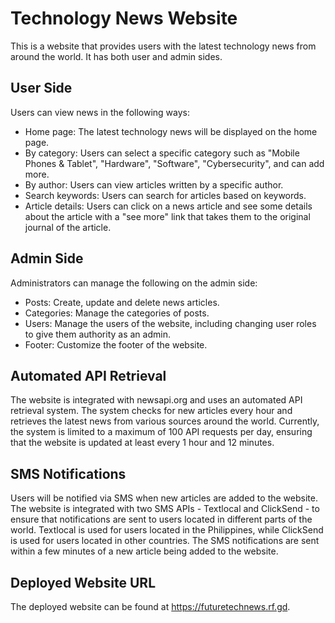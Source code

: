# Technology News Website

This is a website that provides users with the latest technology news from around the world. It has both user and admin sides.

## User Side

Users can view news in the following ways:

- Home page: The latest technology news will be displayed on the home page.
- By category: Users can select a specific category such as "Mobile Phones & Tablet", "Hardware", "Software", "Cybersecurity", and can add more.
- By author: Users can view articles written by a specific author.
- Search keywords: Users can search for articles based on keywords.
- Article details: Users can click on a news article and see some details about the article with a "see more" link that takes them to the original journal of the article.

## Admin Side

Administrators can manage the following on the admin side:

- Posts: Create, update and delete news articles.
- Categories: Manage the categories of posts.
- Users: Manage the users of the website, including changing user roles to give them authority as an admin.
- Footer: Customize the footer of the website.

## Automated API Retrieval

The website is integrated with newsapi.org and uses an automated API retrieval system. The system checks for new articles every hour and retrieves the latest news from various sources around the world. Currently, the system is limited to a maximum of 100 API requests per day, ensuring that the website is updated at least every 1 hour and 12 minutes.

## SMS Notifications

Users will be notified via SMS when new articles are added to the website. The website is integrated with two SMS APIs - Textlocal and ClickSend - to ensure that notifications are sent to users located in different parts of the world. Textlocal is used for users located in the Philippines, while ClickSend is used for users located in other countries. The SMS notifications are sent within a few minutes of a new article being added to the website.

## Deployed Website URL

The deployed website can be found at https://futuretechnews.rf.gd.
